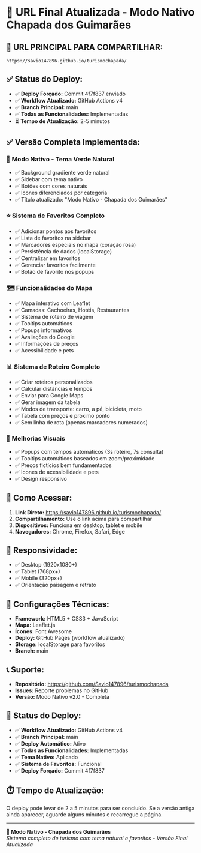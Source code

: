 # 🌿 URL Final Atualizada - Modo Nativo Chapada dos Guimarães

## 🔗 **URL PRINCIPAL PARA COMPARTILHAR:**

```
https://savio147896.github.io/turismochapada/
```

## ✅ **Status do Deploy:**

- ✅ **Deploy Forçado:** Commit 4f7f837 enviado
- ✅ **Workflow Atualizado:** GitHub Actions v4
- ✅ **Branch Principal:** main
- ✅ **Todas as Funcionalidades:** Implementadas
- ⏳ **Tempo de Atualização:** 2-5 minutos

## ✅ **Versão Completa Implementada:**

### 🌿 **Modo Nativo - Tema Verde Natural**
- ✅ Background gradiente verde natural
- ✅ Sidebar com tema nativo
- ✅ Botões com cores naturais
- ✅ Ícones diferenciados por categoria
- ✅ Título atualizado: "Modo Nativo - Chapada dos Guimarães"

### ⭐ **Sistema de Favoritos Completo**
- ✅ Adicionar pontos aos favoritos
- ✅ Lista de favoritos na sidebar
- ✅ Marcadores especiais no mapa (coração rosa)
- ✅ Persistência de dados (localStorage)
- ✅ Centralizar em favoritos
- ✅ Gerenciar favoritos facilmente
- ✅ Botão de favorito nos popups

### 🗺️ **Funcionalidades do Mapa**
- ✅ Mapa interativo com Leaflet
- ✅ Camadas: Cachoeiras, Hotéis, Restaurantes
- ✅ Sistema de roteiro de viagem
- ✅ Tooltips automáticos
- ✅ Popups informativos
- ✅ Avaliações do Google
- ✅ Informações de preços
- ✅ Acessibilidade e pets

### 📊 **Sistema de Roteiro Completo**
- ✅ Criar roteiros personalizados
- ✅ Calcular distâncias e tempos
- ✅ Enviar para Google Maps
- ✅ Gerar imagem da tabela
- ✅ Modos de transporte: carro, a pé, bicicleta, moto
- ✅ Tabela com preços e próximo ponto
- ✅ Sem linha de rota (apenas marcadores numerados)

### 🎨 **Melhorias Visuais**
- ✅ Popups com tempos automáticos (3s roteiro, 7s consulta)
- ✅ Tooltips automáticos baseados em zoom/proximidade
- ✅ Preços fictícios bem fundamentados
- ✅ Ícones de acessibilidade e pets
- ✅ Design responsivo

## 🚀 **Como Acessar:**

1. **Link Direto:** https://savio147896.github.io/turismochapada/
2. **Compartilhamento:** Use o link acima para compartilhar
3. **Dispositivos:** Funciona em desktop, tablet e mobile
4. **Navegadores:** Chrome, Firefox, Safari, Edge

## 📱 **Responsividade:**

- ✅ Desktop (1920x1080+)
- ✅ Tablet (768px+)
- ✅ Mobile (320px+)
- ✅ Orientação paisagem e retrato

## 🔧 **Configurações Técnicas:**

- **Framework:** HTML5 + CSS3 + JavaScript
- **Mapa:** Leaflet.js
- **Ícones:** Font Awesome
- **Deploy:** GitHub Pages (workflow atualizado)
- **Storage:** localStorage para favoritos
- **Branch:** main

## 📞 **Suporte:**

- **Repositório:** https://github.com/Savio147896/turismochapada
- **Issues:** Reporte problemas no GitHub
- **Versão:** Modo Nativo v2.0 - Completa

## 🎯 **Status do Deploy:**

- ✅ **Workflow Atualizado:** GitHub Actions v4
- ✅ **Branch Principal:** main
- ✅ **Deploy Automático:** Ativo
- ✅ **Todas as Funcionalidades:** Implementadas
- ✅ **Tema Nativo:** Aplicado
- ✅ **Sistema de Favoritos:** Funcional
- ✅ **Deploy Forçado:** Commit 4f7f837

## ⏱️ **Tempo de Atualização:**

O deploy pode levar de 2 a 5 minutos para ser concluído. Se a versão antiga ainda aparecer, aguarde alguns minutos e recarregue a página.

---

**🌿 Modo Nativo - Chapada dos Guimarães**  
*Sistema completo de turismo com tema natural e favoritos - Versão Final Atualizada* 